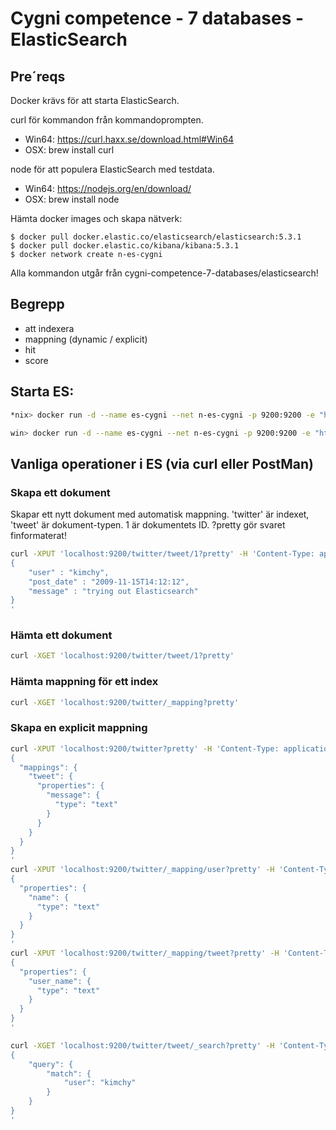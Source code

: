 # Cygni competence - 7 databases - ElasticSearch

## Pre´reqs
Docker krävs för att starta ElasticSearch.

curl för kommandon från kommandoprompten.
- Win64: https://curl.haxx.se/download.html#Win64
- OSX: brew install curl

node för att populera ElasticSearch med testdata.
- Win64: https://nodejs.org/en/download/
- OSX: brew install node

Hämta docker images och skapa nätverk:
```
$ docker pull docker.elastic.co/elasticsearch/elasticsearch:5.3.1
$ docker pull docker.elastic.co/kibana/kibana:5.3.1
$ docker network create n-es-cygni
```

Alla kommandon utgår från cygni-competence-7-databases/elasticsearch!

## Begrepp
- att indexera
- mappning (dynamic / explicit)
- hit
- score

## Starta ES:
```bash
*nix> docker run -d --name es-cygni --net n-es-cygni -p 9200:9200 -e "http.host=0.0.0.0" -e "transport.host=127.0.0.1" -v $(pwd)/elasticsearch.yaml:/usr/share/elasticsearch/config/elasticsearch.yml  docker.elastic.co/elasticsearch/elasticsearch:5.3.1
```
```bash
win> docker run -d --name es-cygni --net n-es-cygni -p 9200:9200 -e "http.host=0.0.0.0" -e "transport.host=127.0.0.1" -v %cd%\elasticsearch.yaml:/usr/share/elasticsearch/config/elasticsearch.yml  docker.elastic.co/elasticsearch/elasticsearch:5.3.1
```

## Vanliga operationer i ES (via curl eller PostMan)

### Skapa ett dokument
Skapar ett nytt dokument med automatisk mappning. 'twitter' är indexet, 'tweet'
är dokument-typen. 1 är dokumentets ID. ?pretty gör svaret finformaterat!

```bash
curl -XPUT 'localhost:9200/twitter/tweet/1?pretty' -H 'Content-Type: application/json' -d'
{
    "user" : "kimchy",
    "post_date" : "2009-11-15T14:12:12",
    "message" : "trying out Elasticsearch"
}
'
```
### Hämta ett dokument
```bash
curl -XGET 'localhost:9200/twitter/tweet/1?pretty'
```

### Hämta mappning för ett index
```bash
curl -XGET 'localhost:9200/twitter/_mapping?pretty'
```

### Skapa en explicit mappning
```bash
curl -XPUT 'localhost:9200/twitter?pretty' -H 'Content-Type: application/json' -d'
{
  "mappings": {
    "tweet": {
      "properties": {
        "message": {
          "type": "text"
        }
      }
    }
  }
}
'
curl -XPUT 'localhost:9200/twitter/_mapping/user?pretty' -H 'Content-Type: application/json' -d'
{
  "properties": {
    "name": {
      "type": "text"
    }
  }
}
'
curl -XPUT 'localhost:9200/twitter/_mapping/tweet?pretty' -H 'Content-Type: application/json' -d'
{
  "properties": {
    "user_name": {
      "type": "text"
    }
  }
}
'
```

```bash
curl -XGET 'localhost:9200/twitter/tweet/_search?pretty' -H 'Content-Type: application/json' -d'
{
    "query": {
        "match": {
            "user": "kimchy"
        }
    }
}
'
```
